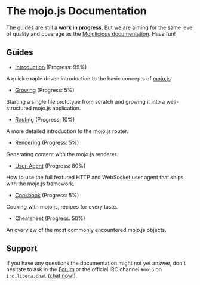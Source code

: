 
# The mojo.js Documentation

The guides are still a **work in progress**. But we are aiming for the same level of quality and coverage as the
[Mojolicious documentation](https://docs.mojolicious.org). Have fun!

## Guides

* [Introduction](Introduction.md) (Progress: 99%)

A quick exaple driven introduction to the basic concepts of [mojo.js](https://mojojs.org).

* [Growing](Growing.md) (Progress: 5%)

Starting a single file prototype from scratch and growing it into a well-structured mojo.js application.

* [Routing](Routing.md) (Progress: 10%)

A more detailed introduction to the mojo.js router.

* [Rendering](Rendering.md)  (Progress: 5%)

Generating content with the mojo.js renderer.

* [User-Agent](User-Agent.md)  (Progress: 80%)

How to use the full featured HTTP and WebSocket user agent that ships with the mojo.js framework.

* [Cookbook](Cookbook.md)  (Progress: 5%)

Cooking with mojo.js, recipes for every taste.

* [Cheatsheet](Cheatsheet.md)  (Progress: 50%)

An overview of the most commonly encountered mojo.js objects.

## Support

If you have any questions the documentation might not yet answer, don't hesitate to ask in the
[Forum](https://github.com/mojolicious/mojo.js/discussions) or the official IRC channel `#mojo` on `irc.libera.chat`
([chat now](https://web.libera.chat/#mojo)!).
